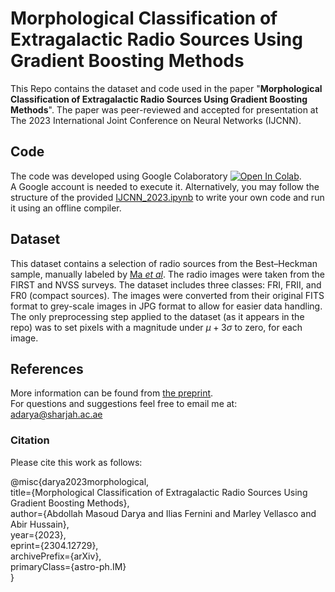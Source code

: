 # Morphological Classification of Extragalactic Radio Sources Using Gradient Boosting Methods

This Repo contains the dataset and code used in the paper "**Morphological Classification of Extragalactic Radio Sources Using Gradient Boosting Methods**". The paper was peer-reviewed and accepted for presentation at The 2023 International Joint Conference on Neural Networks (IJCNN). 

## Code
The code was developed using Google Colaboratory [![Open In Colab](https://colab.research.google.com/assets/colab-badge.svg)](https://colab.research.google.com/github/AbdollahMasoud/IJCNN-2023/blob/main/IJCNN_2023.ipynb).   
A Google account is needed to execute it. Alternatively, you may follow the structure of the provided [IJCNN_2023.ipynb](https://github.com/AbdollahMasoud/IJCNN-2023/blob/main/IJCNN_2023.ipynb) to write your own code and run it using an offline compiler.

## Dataset
This dataset contains a selection of radio sources from the Best–Heckman sample, manually labeled by [Ma *et al*](https://iopscience.iop.org/article/10.3847/1538-4365/aaf9a2/meta). The radio images were taken from the FIRST and NVSS surveys. The dataset includes three classes: FRI, FRII, and FR0 (compact sources). The images were converted from their original FITS format to grey-scale images in JPG format to allow for easier data handling. The only preprocessing step applied to the dataset (as it appears in the repo) was to set pixels with a magnitude under $\mu+3\sigma$ to zero, for each image.

## References
More information can be found from [the preprint](https://arxiv.org/abs/2304.12729).  
For questions and suggestions feel free to email me at: adarya@sharjah.ac.ae

### Citation
Please cite this work as follows:

@misc{darya2023morphological,  
      title={Morphological Classification of Extragalactic Radio Sources Using Gradient Boosting Methods},  
      author={Abdollah Masoud Darya and Ilias Fernini and Marley Vellasco and Abir Hussain},  
      year={2023},  
      eprint={2304.12729},  
      archivePrefix={arXiv},  
      primaryClass={astro-ph.IM}  
}  
